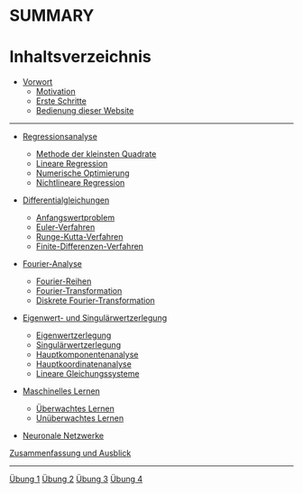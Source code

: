 # SUMMARY

# Inhaltsverzeichnis

- [Vorwort](00-preface.md)
    - [Motivation](00-preface/01-motivation.md)
    - [Erste Schritte](00-preface/02-getting_started.md)
    - [Bedienung dieser Website](00-preface/03-mdbook_usage.md)

---

- [Regressionsanalyse](01-regression.md)
    - [Methode der kleinsten Quadrate](01-regression/01-least_squares.md)
    - [Lineare Regression](01-regression/02-linear_regression.md)
    - [Numerische Optimierung](01-regression/03-numerical_optimisation.md)
    - [Nichtlineare Regression](01-regression/04-nonlinear_regression.md)

- [Differentialgleichungen](02-differential_equations.md)
    - [Anfangswertproblem](02-differential_equations/01-initial_value_problem.md)
    - [Euler-Verfahren](02-differential_equations/02-euler_method.md)
    - [Runge-Kutta-Verfahren](02-differential_equations/03-runge_kutta.md)
    - [Finite-Differenzen-Verfahren](02-differential_equations/04-finite_differences.md)

- [Fourier-Analyse](03-fourier_analysis.md)
    - [Fourier-Reihen](03-fourier_analysis/01-fourier_series.md)
    - [Fourier-Transformation](03-fourier_analysis/02-fourier_transform.md)
    - [Diskrete Fourier-Transformation](03-fourier_analysis/03-discrete_fourier_transform.md)

- [Eigenwert- und Singulärwertzerlegung](04-evd_and_svd.md)
    - [Eigenwertzerlegung](04-evd_and_svd/01-eigenvalue_decomposition.md)
    - [Singulärwertzerlegung](04-evd_and_svd/02-singular_value_decomposition.md)
    - [Hauptkomponentenanalyse](04-evd_and_svd/03-principal_component_analysis.md)
    - [Hauptkoordinatenanalyse](04-evd_and_svd/04-principal_coordinate_analysis.md)
    - [Lineare Gleichungssysteme](04-evd_and_svd/05-linear_equations.md)

- [Maschinelles Lernen](05-machine_learning.md)
    <!-- - [Überwachtes Lernen](05-machine_learning/01-supervised_learning.md) -->
    - [Überwachtes Lernen]()
    - [Unüberwachtes Lernen]()

- [Neuronale Netzwerke](06-neural_networks.md)

[Zusammenfassung und Ausblick]()

---

[Übung 1](psets/01.md)
[Übung 2](psets/02.md)
[Übung 3](psets/03.md)
[Übung 4](psets/04.md)